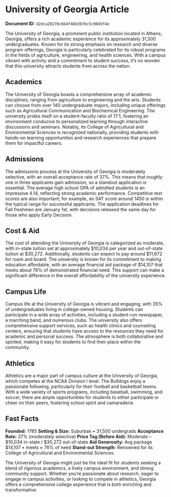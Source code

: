 # University of Georgia Article

**Document ID:** `d2dca20270c6b4f48d3976c5c9045f4e`

The University of Georgia, a prominent public institution located in Athens, Georgia, offers a rich academic experience for its approximately 31,500 undergraduates. Known for its strong emphasis on research and diverse program offerings, Georgia is particularly celebrated for its robust programs in the fields of agriculture, engineering, and health sciences. With a campus vibrant with activity and a commitment to student success, it’s no wonder that this university attracts students from across the nation.

## Academics
The University of Georgia boasts a comprehensive array of academic disciplines, ranging from agriculture to engineering and the arts. Students can choose from over 140 undergraduate majors, including unique offerings such as Agricultural Communication and Biochemical Engineering. The university prides itself on a student-faculty ratio of 17:1, fostering an environment conducive to personalized learning through interactive discussions and seminars. Notably, its College of Agricultural and Environmental Sciences is recognized nationally, providing students with hands-on learning opportunities and research experiences that prepare them for impactful careers.

## Admissions
The admissions process at the University of Georgia is moderately selective, with an overall acceptance rate of 37%. This means that roughly one in three applicants gain admission, so a standout application is essential. The average high school GPA of admitted students is an impressive 4.14, reflecting strong academic performance. Competitive test scores are also important; for example, an SAT score around 1450 is within the typical range for successful applicants. The application deadlines for Fall freshmen are January 1st, with decisions released the same day for those who apply Early Decision.

## Cost & Aid
The cost of attending the University of Georgia is categorized as moderate, with in-state tuition set at approximately $10,034 per year and out-of-state tuition at $30,272. Additionally, students can expect to pay around $11,672 for room and board. The university is known for its commitment to making education affordable, with an average financial aid package of $14,107 that meets about 76% of demonstrated financial need. This support can make a significant difference in the overall affordability of the university experience.

## Campus Life
Campus life at the University of Georgia is vibrant and engaging, with 35% of undergraduates living in college-owned housing. Students can participate in a wide array of activities, including a student-run newspaper, a marching band, and numerous clubs. The university also offers comprehensive support services, such as health clinics and counseling centers, ensuring that students have access to the resources they need for academic and personal success. The atmosphere is both collaborative and spirited, making it easy for students to find their place within the community.

## Athletics
Athletics are a major part of campus culture at the University of Georgia, which competes at the NCAA Division I level. The Bulldogs enjoy a passionate following, particularly for their football and basketball teams. With a wide variety of sports programs, including baseball, swimming, and soccer, there are ample opportunities for students to either participate or cheer on their peers, fostering school spirit and camaraderie.

## Fast Facts
**Founded:** 1785
**Setting & Size:** Suburban • 31,500 undergrads
**Acceptance Rate:** 37% (moderately selective)
**Price Tag (Before Aid):** Moderate – $10,034 in-state / $30,272 out-of-state
**Aid Generosity:** Avg package $14,107 • meets ≈ 76% of need
**Stand-out Strength:** Renowned for its College of Agricultural and Environmental Sciences.

The University of Georgia might just be the ideal fit for students seeking a blend of rigorous academics, a lively campus environment, and strong community support. Whether you’re passionate about research, eager to engage in campus activities, or looking to compete in athletics, Georgia offers a comprehensive college experience that is both enriching and transformative.
